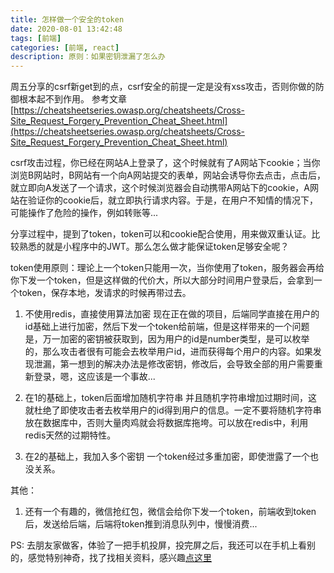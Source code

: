 ```yaml
---
title: 怎样做一个安全的token
date: 2020-08-01 13:42:48
tags: [前端]
categories: [前端, react]
description: 原则：如果密钥泄漏了怎么办
---
```


周五分享的csrf新get到的点，csrf安全的前提一定是没有xss攻击，否则你做的防御根本起不到作用。
参考文章[https://cheatsheetseries.owasp.org/cheatsheets/Cross-Site_Request_Forgery_Prevention_Cheat_Sheet.html](https://cheatsheetseries.owasp.org/cheatsheets/Cross-Site_Request_Forgery_Prevention_Cheat_Sheet.html)

csrf攻击过程，你已经在网站A上登录了，这个时候就有了A网站下cookie；当你浏览B网站时，B网站有一个向A网站提交的表单，网站会诱导你去点击，点击后，就立即向A发送了一个请求，这个时候浏览器会自动携带A网站下的cookie，A网站在验证你的cookie后，就立即执行请求内容。于是，在用户不知情的情况下，可能操作了危险的操作，例如转账等...

分享过程中，提到了token，token可以和cookie配合使用，用来做双重认证。比较熟悉的就是小程序中的JWT。那么怎么做才能保证token足够安全呢？

token使用原则：理论上一个token只能用一次，当你使用了token，服务器会再给你下发一个token，但是这样做的代价大，所以大部分时间用户登录后，会拿到一个token，保存本地，发请求的时候再带过去。

1. 不使用redis，直接使用算法加密
现在正在做的项目，后端同学直接在用户的id基础上进行加密，然后下发一个token给前端，但是这样带来的一个问题是，万一加密的密钥被获取到，因为用户的id是number类型，是可以枚举的，那么攻击者很有可能会去枚举用户id，进而获得每个用户的内容。如果发现泄漏，第一想到的解决办法是修改密钥，修改后，会导致全部的用户需要重新登录，嗯，这应该是一个事故...

2. 在1的基础上，token后面增加随机字符串
并且随机字符串增加过期时间，这就杜绝了即使攻击者去枚举用户的id得到用户的信息。一定不要将随机字符串放在数据库中，否则大量肉鸡就会将数据库拖垮。可以放在redis中，利用redis天然的过期特性。

3. 在2的基础上，我加入多个密钥
一个token经过多重加密，即使泄露了一个也没关系。


其他：
1. 还有一个有趣的，微信抢红包，微信会给你下发一个token，前端收到token后，发送给后端，后端将token推到消息队列中，慢慢消费...

PS: 去朋友家做客，体验了一把手机投屏，投完屏之后，我还可以在手机上看别的，感觉特别神奇，找了找相关资料，感兴趣[点这里](https://www.zhihu.com/question/287361675)


